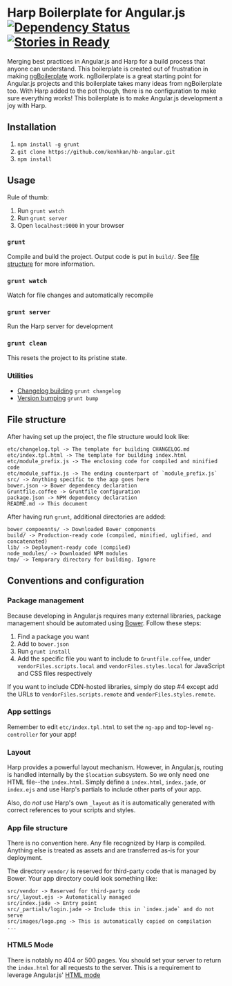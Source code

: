 # Harp Boilerplate for Angular.js <br/>[![Dependency Status](https://david-dm.org/kenhkan/hb-angular.png)](https://david-dm.org/kenhkan/hb-angular) [![Stories in Ready](https://badge.waffle.io/kenhkan/hb-angular.png)](http://waffle.io/kenhkan/hb-angular)


Merging best practices in Angular.js and Harp for a build process that anyone
can understand. This boilerplate is created out of frustration in making
[ngBoilerplate](https://github.com/ngbp/ng-boilerplate) work. ngBoilerplate is
a great starting point for Angular.js projects and this boilerplate takes many
ideas from ngBoilerplate too. With Harp added to the pot though, there is no
configuration to make sure everything works! This boilerplate is to make
Angular.js development a joy with Harp.


## Installation

1. `npm install -g grunt`
2. `git clone https://github.com/kenhkan/hb-angular.git`
3. `npm install`


## Usage

Rule of thumb:

1. Run `grunt watch`
2. Run `grunt server`
3. Open `localhost:9000` in your browser

### `grunt`

Compile and build the project. Output code is put in `build/`. See [file
structure](#file-structure) for more information.

### `grunt watch`

Watch for file changes and automatically recompile

### `grunt server`

Run the Harp server for development

### `grunt clean`

This resets the project to its pristine state.

### Utilities

* [Changelog building](https://github.com/btford/grunt-conventional-changelog) `grunt changelog`
* [Version bumping](https://github.com/vojtajina/grunt-bump) `grunt bump`


## File structure

After having set up the project, the file structure would look like:

    etc/changelog.tpl -> The template for building CHANGELOG.md
    etc/index.tpl.html -> The template for building index.html
    etc/module_prefix.js -> The enclosing code for compiled and minified code
    etc/module_suffix.js -> The ending counterpart of `module_prefix.js`
    src/ -> Anything specific to the app goes here
    bower.json -> Bower dependency declaration
    Gruntfile.coffee -> Gruntfile configuration
    package.json -> NPM dependency declaration
    README.md -> This document

After having run `grunt`, additional directories are added:

    bower_compoennts/ -> Downloaded Bower components
    build/ -> Production-ready code (compiled, minified, uglified, and concatenated)
    lib/ -> Deployment-ready code (compiled)
    node_modules/ -> Downloaded NPM modules
    tmp/ -> Temporary directory for building. Ignore


## Conventions and configuration

### Package management

Because developing in Angular.js requires many external libraries, package
management should be automated using [Bower](http://bower.io/). Follow these steps:

1. Find a package you want
2. Add to `bower.json`
3. Run `grunt install`
4. Add the specific file you want to include to `Gruntfile.coffee`, under
`vendorFiles.scripts.local` and `vendorFiles.styles.local` for JavaScript and
CSS files respectively

If you want to include CDN-hosted libraries, simply do step #4 except add the
URLs to `vendorFiles.scripts.remote` and `vendorFiles.styles.remote`.

### App settings

Remember to edit `etc/index.tpl.html` to set the `ng-app` and top-level
`ng-controller` for your app!

### Layout

Harp provides a powerful layout mechanism. However, in Angular.js, routing is
handled internally by the `$location` subsystem. So we only need one HTML
file--the `index.html`. Simply define a `index.html`, `index.jade`, or
`index.ejs` and use Harp's partials to include other parts of your app.

Also, do *not* use Harp's own `_layout` as it is automatically generated with
correct references to your scripts and styles.

### App file structure

There is no convention here. Any file recognized by Harp is compiled. Anything
else is treated as assets and are transferred as-is for your deployment.

The directory `vendor/` is reserved for third-party code that is managed by
Bower. Your app directory could look something like:

    src/vendor -> Reserved for third-party code
    src/_layout.ejs -> Automatically managed
    src/index.jade -> Entry point
    src/_partials/login.jade -> Include this in `index.jade` and do not serve
    src/images/logo.png -> This is automatically copied on compilation
    ...

### HTML5 Mode

There is notably no 404 or 500 pages. You should set your server to return the
`index.html` for all requests to the server. This is a requirement to leverage
Angular.js' [HTML
mode](http://docs.angularjs.org/guide/dev_guide.services.$location)
